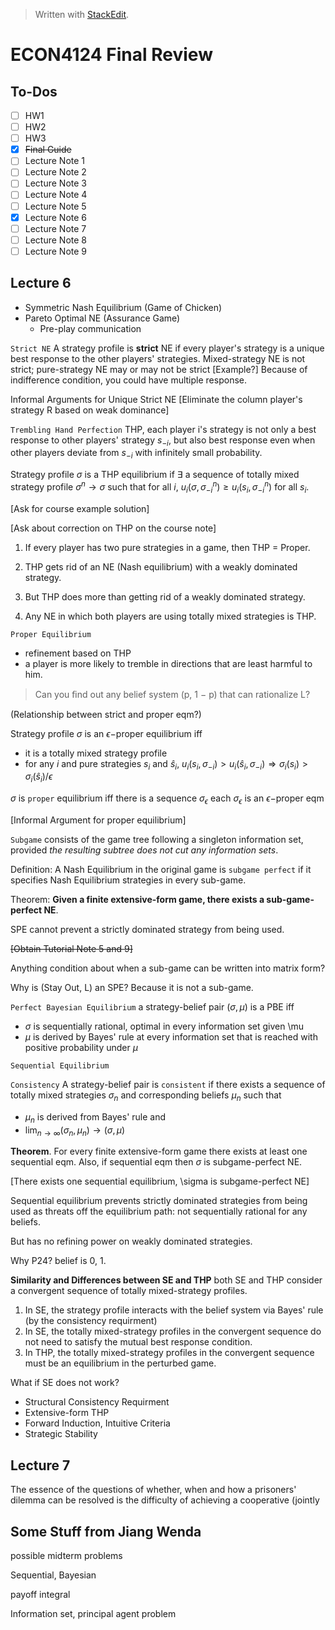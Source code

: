 


> Written with [StackEdit](https://stackedit.io/).
# ECON4124 Final Review
## To-Dos

 - [ ] HW1
 - [ ] HW2
 - [ ] HW3
 - [x] ~~Final Guide~~
 - [ ] Lecture Note 1
 - [ ] Lecture Note 2
 - [ ] Lecture Note 3
 - [ ] Lecture Note 4
 - [ ] Lecture Note 5
 - [x] Lecture Note 6
 - [ ] Lecture Note 7
 - [ ] Lecture Note 8
 - [ ] Lecture Note 9

## Lecture 6
- Symmetric Nash Equilibrium (Game of Chicken)
- Pareto Optimal NE (Assurance Game)
	- Pre-play communication

`Strict NE`
A strategy profile is **strict** NE if every player's strategy is a unique best response to the other players' strategies. 
Mixed-strategy NE is not strict; pure-strategy NE may or may not be strict
[Example?] Because of indifference condition, you could have multiple response.

Informal Arguments for Unique Strict NE [Eliminate the column player's strategy R based on weak dominance]

`Trembling Hand Perfection`
THP, each player i's strategy is not only a best response to other players' strategy $s_{-i}$, but also best response even when other players deviate from $s_{-i}$ with infinitely small probability. 

Strategy profile $\sigma$ is a THP equilibrium if $\exists$ a sequence of totally mixed strategy profile $\sigma^n \rightarrow \sigma$ such that for all $i$, $u_i(\sigma, \sigma_{-i}^n) \geq  u_i(s_i, \sigma^n_{-i})$ for all $s_i$.

[Ask for course example solution]

[Ask about correction on THP on the course note]

1. If every player has two pure strategies in a game, then THP = Proper.

2. THP gets rid of an NE (Nash equilibrium) with a weakly dominated strategy.

3. But THP does more than getting rid of a weakly dominated strategy.

4. Any NE in which both players are using totally mixed strategies is THP.

`Proper Equilibrium`
- refinement based on THP
- a player is more likely to tremble in directions that are least harmful to him.


> Can you ﬁnd out any belief system (p, 1 − p) that can rationalize L?

(Relationship between strict and proper eqm?)

Strategy profile $\sigma$ is an $\epsilon-$proper equilibrium iff 
- it is a totally mixed strategy profile
- for any $i$ and pure strategies $s_i$ and $\hat s_i$, 
$u_i(s_i,\sigma_{-i}) > u_i(\hat s_i, \sigma_{-i}) \Rightarrow \sigma_i(s_i) > \sigma_i(\hat s_i)/\epsilon$

$\sigma$ is `proper` equilibrium iff there is a sequence $\sigma_\epsilon$ each $\sigma_\epsilon$ is an $\epsilon-$proper eqm

[Informal Argument for proper equilibrium]

`Subgame` consists of the game tree following a singleton information set, provided *the resulting subtree does not cut any information sets*.

Definition: A Nash Equilibrium in the original game is `subgame perfect` if it specifies Nash Equilibrium strategies in every sub-game. 

Theorem: **Given a finite extensive-form game, there exists a sub-game-perfect NE**. 

SPE cannot prevent a strictly dominated strategy from being used. 

~~[Obtain Tutorial Note 5 and 9]~~

Anything condition about when a sub-game can be written into matrix form?

Why is (Stay Out, L) an SPE? Because it is not a sub-game.

`Perfect Bayesian Equilibrium`
a strategy-belief pair $(\sigma, \mu)$ is a PBE iff
- $\sigma$ is sequentially rational, optimal in every information set given \mu
- $\mu$ is derived by Bayes' rule at every information set that is reached with positive probability under $\mu$

`Sequential Equilibrium`

`Consistency` A strategy-belief pair is `consistent` if there exists a sequence of totally mixed strategies $\sigma_n$ and corresponding beliefs $\mu_n$ such that
- $\mu_n$ is derived from Bayes' rule and
- $\lim_{n\rightarrow \infty} (\sigma_n, \mu_n) \rightarrow (\sigma, \mu)$


**Theorem**. For every finite extensive-form game there exists at least one sequential eqm. Also, if sequential eqm then $\sigma$ is subgame-perfect NE.

[There exists one sequential equilibrium, \sigma is subgame-perfect NE]

Sequential equilibrium prevents strictly dominated strategies from being used as threats off the equilibrium path: not sequentially rational for any beliefs.

But has no refining power on weakly dominated strategies.

Why P24? belief is 0, 1.

**Similarity and Differences between SE and THP**
both SE and THP consider a convergent sequence of totally mixed-strategy profiles.

1. In SE, the strategy profile interacts with the belief system via Bayes' rule (by the consistency requirment)
2. In SE, the totally mixed-strategy profiles in the convergent sequence do not need to satisfy the mutual best response condition.
3. In THP, the totally mixed-strategy profiles in the convergent sequence must be an equilibrium in the perturbed game.

What if SE does not work?
- Structural Consistency Requirment
- Extensive-form THP
- Forward Induction, Intuitive Criteria
- Strategic Stability

## Lecture 7

The essence of the questions of whether, when and how a prisoners' dilemma can be resolved is the difficulty of achieving a cooperative (jointly

## Some Stuff from Jiang Wenda

possible midterm problems

Sequential, Bayesian 

payoff integral

Information set, principal agent problem


<!--stackedit_data:
eyJoaXN0b3J5IjpbMTk0OTUwMDU4OCwyODg0MjAzMTQsLTQyMT
MxODI3MCw3Nzc0MTI0MDcsLTE4MDc0NDg0MjksMTIyMzQ3OTgw
NywtMTgwNzQ0ODQyOSwxNzg2NDA4NTMsMTU4NDE3OTUyMywtMT
Q4MTcwNTAyMiwtNDg2MzQ5MDI5LDE0NzM0MjQ4MzUsLTEwNjM5
NTcyNzMsMTI2MjY4NDA0NywtOTcwMDAwMjgxLDEyMTcyMjM4NT
ksLTE4ODk2MTYxNzUsNDgzMDg5MjQ0LC0zNjIwMTk2ODMsLTEy
MjY1Mzc2MTddfQ==
-->